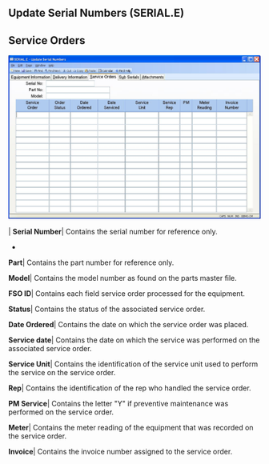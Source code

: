 ## Update Serial Numbers (SERIAL.E)
<PageHeader />

## Service Orders

![](./SERIAL-E-3.jpg)

| **Serial Number**|  Contains the serial number for reference only.

-  
**Part**|  Contains the part number for reference only.

**Model**|  Contains the model number as found on the parts master file.

**FSO ID**|  Contains each field service order processed for the equipment.

**Status**|  Contains the status of the associated service order.

**Date Ordered**|  Contains the date on which the service order was placed.

**Service date**|  Contains the date on which the service was performed on the
associated service order.

**Service Unit**|  Contains the identification of the service unit used to
perform the service on the service order.

**Rep**|  Contains the identification of the rep who handled the service
order.

**PM Service**|  Contains the letter "Y" if preventive maintenance was
performed on the service order.

**Meter**|  Contains the meter reading of the equipment that was recorded on
the service order.

**Invoice**|  Contains the invoice number assigned to the service order.


<badge text= "Version 8.10.57 " vertical="middle" />

<PageFooter />
